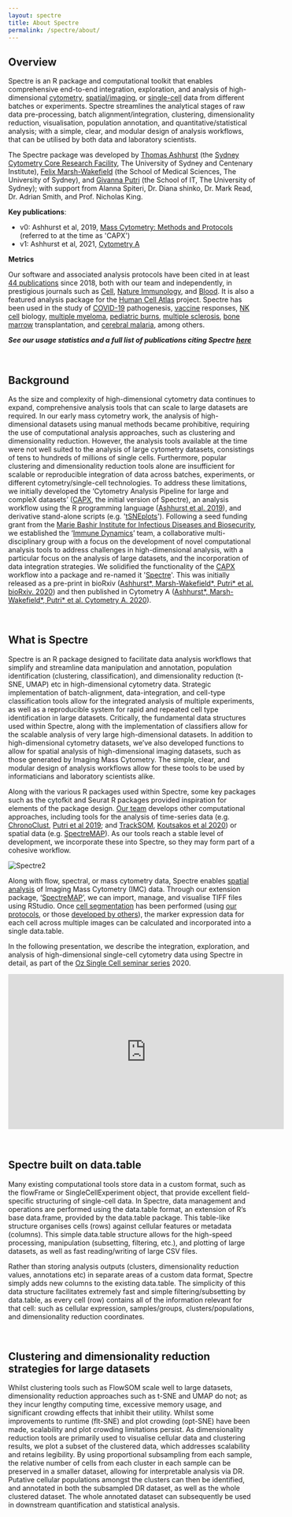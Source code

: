 ```yaml
---
layout: spectre
title: About Spectre
permalink: /spectre/about/
---
```


## Overview

Spectre is an R package and computational toolkit that enables comprehensive end-to-end integration, exploration, and analysis of high-dimensional [cytometry](https://immunedynamics.io/spectre/cytometry/), [spatial/imaging](https://immunedynamics.github.io/spectre/spatial/), or [single-cell](https://immunedynamics.io/spectre/single-cell/) data from different batches or experiments. Spectre streamlines the analytical stages of raw data pre-processing, batch alignment/integration, clustering, dimensionality reduction, visualisation, population annotation, and quantitative/statistical analysis; with a simple, clear, and modular design of analysis workflows, that can be utilised by both data and laboratory scientists. 

The Spectre package was developed by [Thomas Ashhurst](https://immunedynamics.github.io/thomas-ashhurst/) (the [Sydney Cytometry Core Research Facility](https://sydneycytometry.org.au/), The University of Sydney and Centenary Institute), [Felix Marsh-Wakefield](https://immunedynamics.github.io/felix-marsh-wakefield/) (the School of Medical Sciences, The University of Sydney), and [Givanna Putri](https://immunedynamics.github.io/givanna-putri/) (the School of IT, The University of Sydney); with support from Alanna Spiteri, Dr. Diana shinko, Dr. Mark Read, Dr. Adrian Smith, and Prof. Nicholas King.

**Key publications**:

- v0: Ashhurst et al, 2019, [Mass Cytometry: Methods and Protocols](https://doi.org/10.1002/cyto.a.24350) (referred to at the time as 'CAPX')
- v1: Ashhurst et al, 2021, [Cytometry A](https://link.springer.com/protocol/10.1007/978-1-4939-9454-0_12)

**Metrics**

Our software and associated analysis protocols have been cited in at least [44 publications](https://immunedynamics.io/spectre/metrics/) since 2018, both with our team and independently, in prestigious journals such as [Cell](https://doi.org/10.1016/j.cell.2018.08.013), [Nature Immunology](https://www.researchgate.net/publication/343838774_The_NK_cell_granule_protein_NKG7_regulates_cytotoxic_granule_exocytosis_and_inflammation), and [Blood](https://ashpublications.org/blood/article/138/Supplement%201/2168/478408). It is also a featured analysis package for the [Human Cell Atlas](https://data.humancellatlas.org/analyze/methods/spectre) project. Spectre has been used in the study of 
[COVID-19](https://www.sciencedirect.com/science/article/pii/S2666379121000197) pathogenesis, 
[vaccine](https://www.nature.com/articles/s41385-021-00379-6) responses, 
[NK cell](https://journals.plos.org/plospathogens/article?id=10.1371/journal.ppat.1006999) biology, 
[multiple myeloma](https://ashpublications.org/bloodadvances/article/4/19/4593/463891/Inverse-relationship-between-oligoclonal-expanded), 
[pediatric burns](https://www.frontiersin.org/articles/10.3389/fimmu.2020.01481/full), 
[multiple sclerosis](https://onlinelibrary.wiley.com/doi/full/10.1002/cti2.1133), 
[bone marrow](https://www.frontiersin.org/articles/10.3389/fimmu.2018.01672/full) transplantation, and 
[cerebral malaria](https://www.nature.com/articles/s42003-018-0216-2), 
among others.

***See our usage statistics and a full list of publications citing Spectre [here](https://immunedynamics.io/spectre/metrics/)***

<br />


## Background

As the size and complexity of high-dimensional cytometry data continues to expand, comprehensive analysis tools that can scale to large datasets are required. In our early mass cytometry work, the analysis of high-dimensional datasets using manual methods became prohibitive, requiring the use of computational analysis approaches, such as clustering and dimensionality reduction. However, the analysis tools available at the time were not well suited to the analysis of large cytometry datasets, consistings of tens to hundreds of millions of single cells. Furthermore, popular clustering and dimensionality reduction tools alone are insufficient for scalable or reproducible integration of data across batches, experiments, or different cytometry/single-cell technologies. To address these limitations, we initially developed the ‘Cytometry Analysis Pipeline for large and compleX datasets’ ([CAPX](https://github.com/sydneycytometry/CAPX), the initial version of Spectre), an analysis workflow using the R programming language ([Ashhurst et al. 2019](https://link.springer.com/protocol/10.1007/978-1-4939-9454-0_12)), and derivative stand-alone scripts (e.g. '[tSNEplots](https://github.com/sydneycytometry/tSNEplots)'). Following a seed funding grant from the [Marie Bashir Institute for Infectious Diseases and Biosecurity](https://www.sydney.edu.au/marie-bashir-institute/), we established the ‘[Immune Dynamics](https://immunedynamics.io/team)’ team, a collaborative multi-disciplinary group with a focus on the development of novel computational analysis tools to address challenges in high-dimensional analysis, with a particular focus on the analysis of large datasets, and the incorporation of data integration strategies. We solidified the functionality of the [CAPX](https://github.com/sydneycytometry/CAPX) workflow into a package and re-named it '[Spectre](https://immunedynamics.io/spectre/)'. This was initially released as a pre-print in bioRxiv ([Ashhurst\*, Marsh-Wakefield\*, Putri\* et al. bioRxiv. 2020](https://www.biorxiv.org/content/10.1101/2020.10.22.349563v1.abstract)) and then published in Cytometry A ([Ashhurst\*, Marsh-Wakefield\*, Putri\* et al. Cytometry A. 2020](https://doi.org/10.1002/cyto.a.24350)).

<!--<span class="__dimensions_badge_embed__" data-id="pub.1132092846" data-hide-zero-citations="true" data-legend="always" data-style="small_circle"></span><script async src="https://badge.dimensions.ai/badge.js" charset="utf-8"></script>
<p> </p>-->

<!--<div style="margin-left: 30px"><a href="https://www.biorxiv.org/content/10.1101/2020.10.22.349563v1.abstract">Ashhurst*, Marsh-Wakefield*, Putri* et al. bioRxiv. 2020</a></div>
<p> </p>
<script type="text/javascript" src="https://d1bxh8uas1mnw7.cloudfront.net/assets/embed.js"></script><div data-badge-details="right" data-badge-type="donut" data-altmetric-id="92965811" data-hide-no-mentions="true" class="altmetric-embed" style="margin-left: 30px"></div>
<p> </p>-->

<!--<blockquote class="twitter-tweet tw-align-center"><p lang="en" dir="ltr">Thrilled to announce our preprint is out on bioRxiv: <a href="https://t.co/YebSZu94Yq">https://t.co/YebSZu94Yq</a>. Here we present Spectre, an R package that enables comprehensive end-to-end integration and analysis of high-dimensional cytometry data from different batches or experiments. <a href="https://t.co/l1crJst3lO">https://t.co/l1crJst3lO</a> <a href="https://t.co/hcs2rZd8Lk">https://t.co/hcs2rZd8Lk</a> <a href="https://t.co/IX4sa9K9Jf">pic.twitter.com/IX4sa9K9Jf</a></p>&mdash; Dr Thomas Ashhurst (@TomAsh_1) <a href="https://twitter.com/TomAsh_1/status/1320551790199275520?ref_src=twsrc%5Etfw">October 26, 2020</a></blockquote> <script async src="https://platform.twitter.com/widgets.js" charset="utf-8"></script>-->

<br />


## What is Spectre

Spectre is an R package designed to facilitate data analysis workflows that simplify and streamline data manipulation and annotation, population identification (clustering, classification), and dimensionality reduction (t-SNE, UMAP) etc in high-dimensional cytometry data. Strategic implementation of batch-alignment, data-integration, and cell-type classification tools allow for the integrated analysis of multiple experiments, as well as a reproducible system for rapid and repeated cell type identification in large datasets. Critically, the fundamental data structures used within Spectre, along with the implementation of classifiers allow for the scalable analysis of very large high-dimensional datasets. In addition to high-dimensional cytometry datasets, we’ve also developed functions to allow for spatial analysis of high-dimensional imaging datasets, such as those generated by Imaging Mass Cytometry. The simple, clear, and modular design of analysis workflows allow for these tools to be used by informaticians and laboratory scientists alike. 

Along with the various R packages used within Spectre, some key packages such as the cytofkit and Seurat R packages provided inspiration for elements of the package design. [Our team](https://immunedynamics.io/team) develops other computational approaches, including tools for the analysis of time-series data (e.g. [ChronoClust](https://github.com/ghar1821/Chronoclust), [Putri et al 2019](https://www.sciencedirect.com/science/article/pii/S0950705119300796); and [TrackSOM](https://github.com/ghar1821/TrackSOM), [Koutsakos et al 2020](https://www.cell.com/cell-reports-medicine/fulltext/S2666-3791(21)00019-7)) or spatial data (e.g. [SpectreMAP](https://immunedynamics.io/spectre/spatial/)). As our tools reach a stable level of development, we incorporate these into Spectre, so they may form part of a cohesive workflow.

![Spectre2](https://raw.githubusercontent.com/tomashhurst/tomashhurst.github.io/master/images/Clusters%20wide.png)

Along with flow, spectral, or mass cytometry data, Spectre enables [spatial analysis](https://immunedynamics.github.io/spectre/spatial/) of Imaging Mass Cytometry (IMC) data. Through our extension package, ‘[SpectreMAP](https://immunedynamics.github.io/spectre/spatial/)’, we can import, manage, and visualise TIFF files using RStudio. Once [cell segmentation](https://immunedynamics.github.io/spectre/spatial/) has been performed (using [our protocols](https://immunedynamics.github.io/spectre/spatial/), or those [developed by others](https://immunedynamics.github.io/spectre/spatial/)), the marker expression data for each cell across multiple images can be calculated and incorporated into a single data.table.

In the following presentation, we describe the integration, exploration, and analysis of high-dimensional single-cell cytometry data using Spectre in detail, as part of the [Oz Single Cell seminar series](https://youtu.be/poEDERGXrQw?t=3151) 2020.

<p align="center"><iframe width="560" height="315" src="https://www.youtube.com/embed/poEDERGXrQw?start=3151" frameborder="0" allow="accelerometer; autoplay; clipboard-write; encrypted-media; gyroscope; picture-in-picture" allowfullscreen></iframe></p>

<br />


## Spectre built on data.table

Many existing computational tools store data in a custom format, such as the flowFrame or SingleCellExperiment object, that provide excellent field-specific structuring of single-cell data. In Spectre, data management and operations are performed using the data.table format, an extension of R’s base data.frame, provided by the data.table package. This table-like structure organises cells (rows) against cellular features or metadata (columns). This simple data.table structure allows for the high-speed processing, manipulation (subsetting, filtering, etc.), and plotting of large datasets, as well as fast reading/writing of large CSV files.

Rather than storing analysis outputs (clusters, dimensionality reduction values, annotations etc) in separate areas of a custom data format, Spectre simply adds new columns to the existing data.table. The simplicity of this data structure facilitates extremely fast and simple filtering/subsetting by data.table, as every cell (row) contains all of the information relevant for that cell: such as cellular expression, samples/groups, clusters/populations, and dimensionality reduction coordinates.

<br />


## Clustering and dimensionality reduction strategies for large datasets

Whilst clustering tools such as FlowSOM scale well to large datasets, dimensionality reduction approaches such as t-SNE and UMAP do not; as they incur lengthy computing time, excessive memory usage, and significant crowding effects that inhibit their utility. Whilst some improvements to runtime (flt-SNE) and plot crowding (opt-SNE) have been made, scalability and plot crowding limitations persist. As dimensionality reduction tools are primarily used to visualise cellular data and clustering results, we plot a subset of the clustered data, which addresses scalability and retains legibility. By using proportional subsampling from each sample, the relative number of cells from each cluster in each sample can be preserved in a smaller dataset, allowing for interpretable analysis via DR. Putative cellular populations amongst the clusters can then be identified, and annotated in both the subsampled DR dataset, as well as the whole clustered dataset. The whole annotated dataset can subsequently be used in downstream quantification and statistical analysis.

<br />
